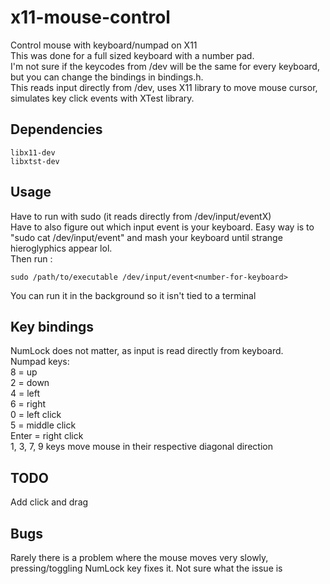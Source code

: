 # x11-mouse-control
Control mouse with keyboard/numpad on X11  
This was done for a full sized keyboard with a number pad.  
I'm not sure if the keycodes from /dev will be the same for every keyboard, but you can change the bindings in bindings.h.  
This reads input directly from /dev, uses X11 library to move mouse cursor, simulates key click events with XTest library.  

## Dependencies  
    libx11-dev  
    libxtst-dev  

## Usage  
Have to run with sudo (it reads directly from /dev/input/eventX)  
Have to also figure out which input event is your keyboard. Easy way is to "sudo cat /dev/input/event<number>" and mash your keyboard until strange hieroglyphics appear lol.  
Then run :  
    
    sudo /path/to/executable /dev/input/event<number-for-keyboard>  
You can run it in the background so it isn't tied to a terminal  

## Key bindings
NumLock does not matter, as input is read directly from keyboard.  
Numpad keys:  
8 = up  
2 = down  
4 = left  
6 = right  
0 = left click  
5 = middle click  
Enter = right click  
1, 3, 7, 9 keys move mouse in their respective diagonal direction  

## TODO
Add click and drag

## Bugs
Rarely there is a problem where the mouse moves very slowly, pressing/toggling NumLock key fixes it. Not sure what the issue is

